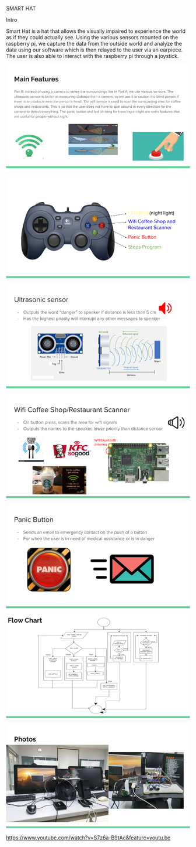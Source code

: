 SMART HAT

Intro

Smart Hat is a hat that allows the visually impaired to experience the world as if they could actually see. Using the various sensors mounted on the raspberry pi, we capture the data from the outside world and analyze the data using our software which is then relayed to the user via an earpiece. The user is also able to interact with the raspberry pi through a joystick. 

![GitHub Logo](https://github.com/nliampisan/Smart_Hat/blob/master/Smart%20Hat.png)

![GitHub Logo](https://github.com/nliampisan/Smart_Hat/blob/master/Smart%20Hat%20(1).png)

![GitHub Logo](https://github.com/nliampisan/Smart_Hat/blob/master/Smart%20Hat%20(2).png)

![GitHub Logo](https://github.com/nliampisan/Smart_Hat/blob/master/Smart%20Hat%20(3).png)

![GitHub Logo](https://github.com/nliampisan/Smart_Hat/blob/master/Smart%20Hat%20(4).png)

![GitHub Logo](https://github.com/nliampisan/Smart_Hat/blob/master/Smart%20Hat%20(5).png)

![GitHub Logo](https://github.com/nliampisan/Smart_Hat/blob/master/Smart%20Hat%20(6).png)
 
 
https://www.youtube.com/watch?v=S7z6a-B9tAc&feature=youtu.be

